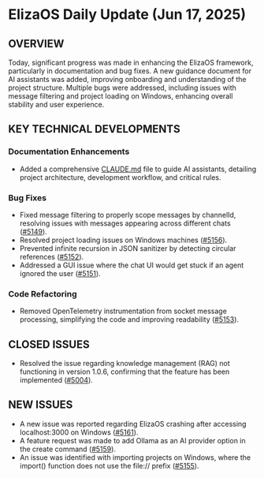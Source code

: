 # ElizaOS Daily Update (Jun 17, 2025)

## OVERVIEW 
Today, significant progress was made in enhancing the ElizaOS framework, particularly in documentation and bug fixes. A new guidance document for AI assistants was added, improving onboarding and understanding of the project structure. Multiple bugs were addressed, including issues with message filtering and project loading on Windows, enhancing overall stability and user experience.

## KEY TECHNICAL DEVELOPMENTS

### Documentation Enhancements
- Added a comprehensive [CLAUDE.md](https://github.com/elizaos/eliza/pull/5158) file to guide AI assistants, detailing project architecture, development workflow, and critical rules.

### Bug Fixes
- Fixed message filtering to properly scope messages by channelId, resolving issues with messages appearing across different chats ([#5149](https://github.com/elizaos/eliza/pull/5149)).
- Resolved project loading issues on Windows machines ([#5156](https://github.com/elizaos/eliza/pull/5156)).
- Prevented infinite recursion in JSON sanitizer by detecting circular references ([#5152](https://github.com/elizaos/eliza/pull/5152)).
- Addressed a GUI issue where the chat UI would get stuck if an agent ignored the user ([#5151](https://github.com/elizaos/eliza/pull/5151)).

### Code Refactoring
- Removed OpenTelemetry instrumentation from socket message processing, simplifying the code and improving readability ([#5153](https://github.com/elizaos/eliza/pull/5153)).

## CLOSED ISSUES
- Resolved the issue regarding knowledge management (RAG) not functioning in version 1.0.6, confirming that the feature has been implemented ([#5004](https://github.com/elizaos/eliza/issues/5004)).

## NEW ISSUES
- A new issue was reported regarding ElizaOS crashing after accessing localhost:3000 on Windows ([#5161](https://github.com/elizaos/eliza/issues/5161)).
- A feature request was made to add Ollama as an AI provider option in the create command ([#5159](https://github.com/elizaos/eliza/issues/5159)).
- An issue was identified with importing projects on Windows, where the import() function does not use the file:// prefix ([#5155](https://github.com/elizaos/eliza/issues/5155)).